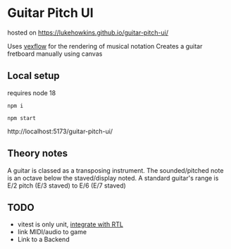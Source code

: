 # Guitar Pitch UI

hosted on https://lukehowkins.github.io/guitar-pitch-ui/

Uses [vexflow](http://www.vexflow.com/build/docs) for the rendering of musical notation
Creates a guitar fretboard manually using canvas

## Local setup

requires node 18

`npm i`

`npm start`

http://localhost:5173/guitar-pitch-ui/

## Theory notes

A guitar is classed as a transposing instrument. The sounded/pitched note is an octave below the staved/display noted.
A standard guitar's range is E/2 pitch (E/3 staved) to E/6 (E/7 staved)

## TODO

- vitest is only unit, [integrate with RTL](https://www.robinwieruch.de/vitest-react-testing-library/)
- link MIDI/audio to game
- Link to a Backend
